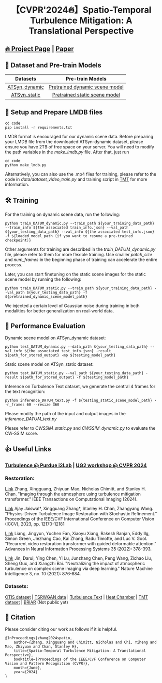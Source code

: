 <div align="center">

# 【CVPR'2024🔥】Spatio-Temporal Turbulence Mitigation: A Translational Perspective
</div>

## [🔥 Project Page](https://xg416.github.io/DATUM/) | [Paper](https://arxiv.org/abs/2401.04244)

## 🧩 Dataset and Pre-train Models
| Datasets | Pre-train Models | 
|:-----: |:-----: |
| [ATSyn_dynamic](https://app.box.com/s/b1mhcatitus3poo2tgcelsd4rmw9o35o) | [Pretrained dynamic scene model](https://drive.google.com/file/d/1IClAWZ-9kY5TggmuQGp11_dqOgCOCbjx/view?usp=sharing) |
| [ATSyn_static](https://app.box.com/s/xbx844bppqls2cqi74apac49iln0ztbz)  | [Pretrained static scene model](https://drive.google.com/file/d/13pJyzXo3ricYIy8WHMAWMxp4crEXUolg/view?usp=sharing) |

## 🔑 Setup and Prepare LMDB files
```
cd code
pip install -r requirements.txt
```
LMDB format is encouraged for our dynamic scene data. Before preparing your LMDB file from the downloaded ATSyn-dynamic dataset, please ensure you have 2TB of free space on your server. You will need to modify the path variables in the *make_lmdb.py* file. After that, just run
```
cd code
python make_lmdb.py
```
Alternatively, you can also use the .mp4 files for training, please refer to the code in *data/dataset_video_train.py* and training script in [TMT](https://github.com/xg416/TMT) for more information.

## 🛠️ Training 
For the training on dynamic scene data, run the following:
```
python train_DATUM_dynamic.py --train_path ${your_training_data_path} --train_info ${the associated train_info.json} --val_path ${your_testing_data_path} --val_info ${the associated test_info.json} -f ${loaded_model_path (if you want to resume a pre-trained checkpoint)} 
```
Other arguments for training are described in the *train_DATUM_dynamic.py* file, please refer to them for more flexible training. Use smaller *patch_size* and *num_frames* in the beginning phase of training can accelerate the entire process.

Later, you can start finetuning on the static scene images for the static scene model by running the following:
```
python train_DATUM_static.py --train_path ${your_training_data_path} --val_path ${your_testing_data_path} -f ${pretrained_dynamic_scene_model_path} 
```
We injected a certain level of Gaussian noise during training in both modalities for better generalization on real-world data.

## 🚀 Performance Evaluation
Dynamic scene model on ATSyn_dynamic dataset:
```
python test_DATUM_dynamic.py --data_path ${your_testing_data_path} --val_info ${the associated test_info.json} -result ${path_for_stored_output} -mp ${testing_model_path} 
```
Static scene model on ATSyn_static dataset:
```
python test_DATUM_static.py --val_path ${your_testing_data_path} -result ${path_for_stored_output} -f ${testing_model_path} 
```
Inference on Turbulence Text dataset, we generate the central 4 frames for the text recognition:
```
python inference_DATUM_text.py -f ${testing_static_scene_model_path} --n_frames 60 --resize 360
```
Please modify the path of the input and output images in the *inference_DATUM_text.py* 

Please refer to *CWSSIM_static.py* and *CWSSIM_dynamic.py* to evaluate the CW-SSIM score.


## 👍 Useful Links
### [Turbulence @ Purdue i2Lab](https://engineering.purdue.edu/ChanGroup/project_turbulence.html) | [UG2 workshop @ CVPR 2024](https://cvpr2024ug2challenge.github.io/) 

### Restoration:
[Link](https://ieeexplore.ieee.org/abstract/document/10400926) Zhang, Xingguang, Zhiyuan Mao, Nicholas Chimitt, and Stanley H. Chan. "Imaging through the atmosphere using turbulence mitigation transformer." IEEE Transactions on Computational Imaging (2024).

[Link](https://openaccess.thecvf.com/content/ICCV2023/html/Jaiswal_Physics-Driven_Turbulence_Image_Restoration_with_Stochastic_Refinement_ICCV_2023_paper.html) Ajay Jaiswal*, Xingguang Zhang*, Stanley H. Chan, Zhangyang Wang. "Physics-Driven Turbulence Image Restoration with Stochastic Refinement." Proceedings of the IEEE/CVF International Conference on Computer Vision (ICCV), 2023, pp. 12170-12181 

[Link](https://arxiv.org/abs/2206.02146) Liang, Jingyun, Yuchen Fan, Xiaoyu Xiang, Rakesh Ranjan, Eddy Ilg, Simon Green, Jiezhang Cao, Kai Zhang, Radu Timofte, and Luc V. Gool. "Recurrent video restoration transformer with guided deformable attention." Advances in Neural Information Processing Systems 35 (2022): 378-393.

[Link](https://www.nature.com/articles/s42256-021-00392-1) Jin, Darui, Ying Chen, Yi Lu, Junzhang Chen, Peng Wang, Zichao Liu, Sheng Guo, and Xiangzhi Bai. "Neutralizing the impact of atmospheric turbulence on complex scene imaging via deep learning." Nature Machine Intelligence 3, no. 10 (2021): 876-884.

### Datasets:
[OTIS dataset](https://zenodo.org/records/161439) | [TSRWGAN data](https://zenodo.org/records/5101910) | [Turbulence Text](https://drive.google.com/file/d/1QWvQfPM-lJwGqK_Wm6lDbi-tYBu-Uopq/view?usp=sharing) | [Heat Chamber](https://drive.google.com/file/d/14iVachB95bCCtke8ONPD9CCH20JO75v2/view?usp=sharing) | [TMT dataset](https://github.com/xg416/TMT) | [BRIAR](https://arxiv.org/abs/2211.01917) (Not public yet)


## 📘 Citation
Please consider citing our work as follows if it is helpful.
```
@InProceedings{zhang2024spatio,
    author={Zhang, Xingguang and Chimitt, Nicholas and Chi, Yiheng and Mao, Zhiyuan and Chan, Stanley H}, 
    title={Spatio-Temporal Turbulence Mitigation: A Translational Perspective},
    booktitle={Proceedings of the IEEE/CVF Conference on Computer Vision and Pattern Recognition (CVPR)},
    month={June},
    year={2024}
}
```
